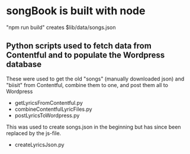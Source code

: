 # songBook is built with node

"npm run build" creates $lib/data/songs.json

## Python scripts used to fetch data from Contentful and to populate the Wordpress database

These were used to get the old "songs" (manually downloaded json) and "biisit" from Contentful, combine them to one, and post them all to Wordpress

* getLyricsFromContentful.py
* combineContentfulLyricFiles.py
* postLyricsToWordpress.py

This was used to create songs.json in the beginning but has since been replaced by the js-file.
* createLyricsJson.py

